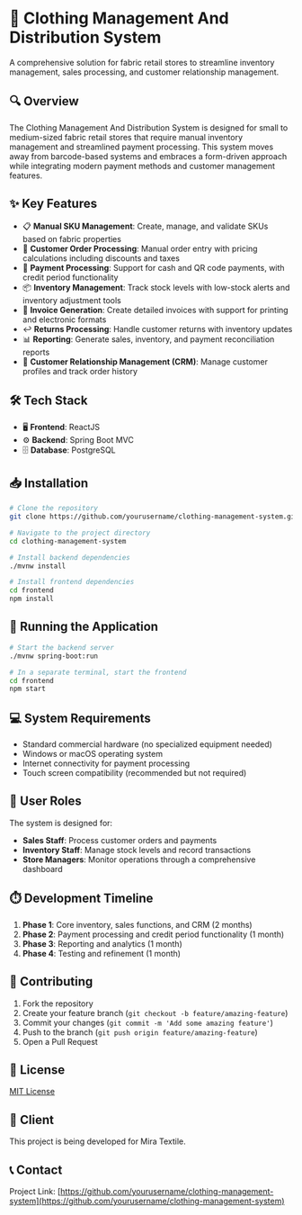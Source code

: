 # 👕 Clothing Management And Distribution System

A comprehensive solution for fabric retail stores to streamline inventory management, sales processing, and customer relationship management.

## 🔍 Overview

The Clothing Management And Distribution System is designed for small to medium-sized fabric retail stores that require manual inventory management and streamlined payment processing. This system moves away from barcode-based systems and embraces a form-driven approach while integrating modern payment methods and customer management features.

## ✨ Key Features

- 📋 **Manual SKU Management**: Create, manage, and validate SKUs based on fabric properties
- 🛒 **Customer Order Processing**: Manual order entry with pricing calculations including discounts and taxes
- 💸 **Payment Processing**: Support for cash and QR code payments, with credit period functionality
- 📦 **Inventory Management**: Track stock levels with low-stock alerts and inventory adjustment tools
- 🧾 **Invoice Generation**: Create detailed invoices with support for printing and electronic formats
- ↩️ **Returns Processing**: Handle customer returns with inventory updates
- 📊 **Reporting**: Generate sales, inventory, and payment reconciliation reports
- 👥 **Customer Relationship Management (CRM)**: Manage customer profiles and track order history

## 🛠️ Tech Stack

- 🖥️ **Frontend**: ReactJS
- ⚙️ **Backend**: Spring Boot MVC
- 🗄️ **Database**: PostgreSQL

## 📥 Installation

```bash
# Clone the repository
git clone https://github.com/yourusername/clothing-management-system.git

# Navigate to the project directory
cd clothing-management-system

# Install backend dependencies
./mvnw install

# Install frontend dependencies
cd frontend
npm install
```

## 🚀 Running the Application

```bash
# Start the backend server
./mvnw spring-boot:run

# In a separate terminal, start the frontend
cd frontend
npm start
```

## 💻 System Requirements

- Standard commercial hardware (no specialized equipment needed)
- Windows or macOS operating system
- Internet connectivity for payment processing
- Touch screen compatibility (recommended but not required)

## 👤 User Roles

The system is designed for:

- **Sales Staff**: Process customer orders and payments
- **Inventory Staff**: Manage stock levels and record transactions 
- **Store Managers**: Monitor operations through a comprehensive dashboard

## ⏱️ Development Timeline

1. **Phase 1**: Core inventory, sales functions, and CRM (2 months)
2. **Phase 2**: Payment processing and credit period functionality (1 month)
3. **Phase 3**: Reporting and analytics (1 month)
4. **Phase 4**: Testing and refinement (1 month)

## 🤝 Contributing

1. Fork the repository
2. Create your feature branch (`git checkout -b feature/amazing-feature`)
3. Commit your changes (`git commit -m 'Add some amazing feature'`)
4. Push to the branch (`git push origin feature/amazing-feature`)
5. Open a Pull Request

## 📝 License

[MIT License](LICENSE.md)

## 🏢 Client

This project is being developed for Mira Textile.

## 📞 Contact

Project Link: [https://github.com/yourusername/clothing-management-system](https://github.com/yourusername/clothing-management-system)
